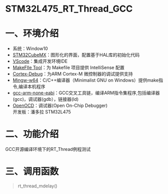 # STM32L475_RT_Thread_GCC

# 一、环境介绍
+ 系统：Window10  
+ [STM32CubeMX](https://www.st.com/zh/development-tools/stm32cubemx.html)：图形化的界面，配置基于HAL库的初始化代码  
+ [VScode](https://code.visualstudio.com/)：集成开发环境IDE  
+ [MakeFIle Tool](https://marketplace.visualstudio.com/items?itemName=ms-vscode.makefile-tools/)：为 Makefile 项目提供 IntelliSense 配置  
+ [Cortex-Debug](https://marketplace.visualstudio.com/items?itemName=marus25.cortex-debug/)：为ARM Cortex-M 微控制器的调试提供支持  
+ [Mingw-w64](https://sourceforge.net/projects/mingw-w64/files/mingw-w64/mingw-w64-release/)：C/C++编译器（Minimalist GNU on Windows）提供make指令,编译本机程序  
+ [gcc-arm-none-eabi](https://developer.arm.com/downloads/-/gnu-rm/)：GCC交叉工具链，编译ARM指令集程序,包括编译器(gcc)，调试器(gdb），链接器(ld)  
+ [OpenOCD](https://gnutoolchains.com/arm-eabi/openocd/)：调试器(Open On-Chip Debugger)  
开发板：潘多拉 STM32L475
# 二、功能介绍
GCC开源编译环境下的RT_Thread例程测试
# 三、调用函数
>rt_thread_mdelay()
